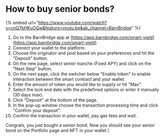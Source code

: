 # How to buy senior bonds?

{% embed url="https://www.youtube.com/watch?v=cnQ7bHKuOQw&feature=youtu.be&ab_channel=BarnBridge" %}

1. Go to the BarnBridge app at [https://app.barnbridge.com/smart-yield](https://app.barnbridge.com/smart-yield)
2. Connect your wallet to the platform.
3. Choose the originator and pool based on your preferences and hit the "Deposit" button.
4. On the new page, select senior tranche (Fixed APY) and click on the "Next Step" button.
5. On the next page, click the switcher below "Enable token" to enable interaction between the smart contract and your wallet.
6. Enter the amount of token you would like to supply or hit "Max". 
7. Select the lock end date with the predefined options or enter it manually (30 days max).
8. Click "Deposit" at the bottom of the page. 
9. In the pop-up window choose the transaction processing time and click "Confirm your deposit".
10. Confirm the transaction in your wallet, pay gas fees and wait.

Congrats, you just bought a senior bond. Now you should see your senior bond on the Portfolio page and NFT in your wallet.\
